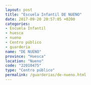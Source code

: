 ```yaml
---
layout: post
title: "Escuela Infantil DE NUENO"
date: 2017-09-20 20:57:05 +0200
categories:
- Escuela Infantil
- huesca
- nueno
- Centro público
- guarderia
name: "DE NUENO"
province: "Huesca"
location: "Nueno"
code: "22010475"
type: "Centro público"
permalink: /guarderias/de-nueno.html
---
```

